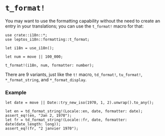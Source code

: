 # `t_format!`

You may want to use the formatting capability without the need to create an entry in your translations; you can use the `t_format!` macro for that:

```rust,ignore
use crate::i18n::*;
use leptos_i18n::formatting::t_format;

let i18n = use_i18n();

let num = move || 100_000;

t_format!(i18n, num, formatter: number);
```

There are 9 variants, just like the `t!` macro, `td_format!`, `tu_format!`, `*_format_string`, and `*_format_display`.

### Example

```rust,ignore
let date = move || Date::try_new_iso(1970, 1, 2).unwrap().to_any();

let en = td_format_string!(Locale::en, date, formatter: date);
assert_eq!(en, "Jan 2, 1970");
let fr = td_format_string!(Locale::fr, date, formatter: date(date_length: long));
assert_eq!(fr, "2 janvier 1970");
```

